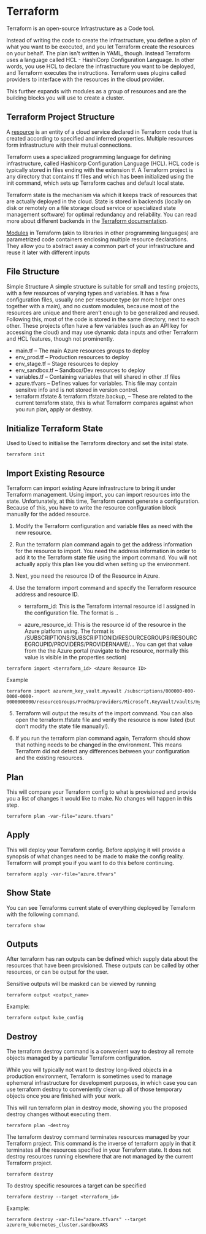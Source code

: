 # Terraform

Terraform is an open-source Infrastructure as a Code tool.

Instead of writing the code to create the infrastructure, you define a plan of what you want to be executed, and you let Terraform create the resources on your behalf. The plan isn't written in YAML, though. Instead Terraform uses a language called HCL - HashiCorp Configuration Language. In other words, you use HCL to declare the infrastructure you want to be deployed, and Terraform executes the instructions. Terraform uses plugins called providers to interface with the resources in the cloud provider.

This further expands with modules as a group of resources and are the building blocks you will use to create a cluster.

## Terraform Project Structure

A [resource](https://www.terraform.io/docs/configuration/resources.html) is an entity of a cloud service declared in Terraform code that is created according to specified and inferred properties. Multiple resources form infrastructure with their mutual connections.

Terraform uses a specialized programming language for defining infrastructure, called Hashicorp Configuration Language (HCL). HCL code is typically stored in files ending with the extension tf. A Terraform project is any directory that contains tf files and which has been initialized using the init command, which sets up Terraform caches and default local state.

Terraform state is the mechanism via which it keeps track of resources that are actually deployed in the cloud. State is stored in backends (locally on disk or remotely on a file storage cloud service or specialized state management software) for optimal redundancy and reliability. You can read more about different backends in the [Terraform documentation](https://www.terraform.io/docs/backends/index.html).

[Modules](https://www.terraform.io/docs/configuration/modules.html) in Terraform (akin to libraries in other programming languages) are parametrized code containers enclosing multiple resource declarations. They allow you to abstract away a common part of your infrastructure and reuse it later with different inputs

## File Structure

Simple Structure
A simple structure is suitable for small and testing projects, with a few resources of varying types and variables. It has a few configuration files, usually one per resource type (or more helper ones together with a main), and no custom modules, because most of the resources are unique and there aren’t enough to be generalized and reused. Following this, most of the code is stored in the same directory, next to each other. These projects often have a few variables (such as an API key for accessing the cloud) and may use dynamic data inputs and other Terraform and HCL features, though not prominently.


- main.tf – The main Azure resources groups to deploy
- env_prod.tf – Production resources to deploy
- env_stage.tf – Stage resources to deploy
- env_sandbox.tf – Sandbox/Dev resources to deploy
- variables.tf – Containing variables that will shared in other .tf files
- azure.tfvars – Defines values for variables.  This file may contain sensitve info and is not stored in version control.  
- terraform.tfstate & terraform.tfstate.backup, – These are related to the current terraform state, this is what Terraform compares against when you run plan, apply or destroy.

## Initialize Terraform State
Used to Used to initialise the Terraform directory and set the inital state.

```
terraform init
```

## Import Existing Resource

Terraform can import existing Azure infrastructure to bring it under Terraform management. Using import, you can import resources into the state. Unfortunately, at this time, Terraform cannot generate a configuration. Because of this, you have to write the resource configuration block manually for the added resource.

1. Modify the Terraform configuration and variable files as need with the new resource.

2. Run the terraform plan command again to get the address information for the resource to import. You need the address information in order to add it to the Terraform state file using the import command. You will not actually apply this plan like you did when setting up the environment.

3. Next, you need the resource ID of the Resource in Azure. 

4. Use the terraform import command and specify the Terraform resource address and resource ID.

    - terraform_id: This is the Terraform internal resource id I assigned in the configuration file. The format is <RESOURCETYPE>.<ID>.

    - azure_resource_id: This is the resource id of the resource in the Azure platform using. The format is /SUBSCRIPTIONS/SUBSCRIPTIONID/RESOURCEGROUPS/RESOURCEGROUPID/PROVIDERS/PROVIDERNAME/… You can get that value from the the Azure portal (navigate to the resource, normally this value is visible in the properties section)

```
terraform import <terraform_id> <Azure Resource ID>
```

Example
```
terraform import azurerm_key_vault.myvault /subscriptions/000000-000-0000-0000-0000000000/resourceGroups/ProdRG/providers/Microsoft.KeyVault/vaults/myvault
```

5. Terraform will output the results of the import command. You can also open the terraform.tfstate file and verify the resource is now listed (but don’t modify the state file manually!).

6. If you run the terraform plan command again, Terraform should show that nothing needs to be changed in the environment. This means Terraform did not detect any differences between your configuration and the existing resources.



## Plan
This will compare your Terraform config to what is provisioned and provide you a list of changes it would like to make.  No changes will happen in this step. 

```
terraform plan -var-file="azure.tfvars"
```

## Apply  
This will deploy your Terraform config.  Before applying it will provide a synopsis of what changes need to be made to make the config reality.  Terraform will prompt you if you want to do this before continuing.  

```
terraform apply -var-file="azure.tfvars"
```

## Show State
You can see Terraforms current state of everything deployed by Terraform with the following command. 

```
terraform show
```

## Outputs

After terraform has ran outputs can be defined which supply data about the resources that have been provisioned.  These outputs can be called by other resources, or can be output for the user.  

Sensitive outputs will be masked can be viewed by running

```
terraform output <output_name>
```

Example: 
```
terraform output kube_config
```

## Destroy

The terraform destroy command is a convenient way to destroy all remote objects managed by a particular Terraform configuration.

While you will typically not want to destroy long-lived objects in a production environment, Terraform is sometimes used to manage ephemeral infrastructure for development purposes, in which case you can use terraform destroy to conveniently clean up all of those temporary objects once you are finished with your work.


This will run terraform plan in destroy mode, showing you the proposed destroy changes without executing them.

```
terraform plan -destroy
```

The terraform destroy command terminates resources managed by your Terraform project. This command is the inverse of terraform apply in that it terminates all the resources specified in your Terraform state. It does not destroy resources running elsewhere that are not managed by the current Terraform project.
```
terraform destroy
```

To destroy specific resources a target can be specified
```
terraform destroy --target <terraform_id>
```

Example:
```
terraform destroy -var-file="azure.tfvars" --target azurerm_kubernetes_cluster.sandboxAKS
```